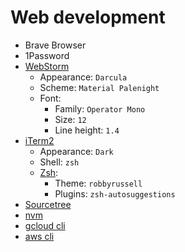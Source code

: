 # Web development

* Brave Browser
* 1Password
* [WebStorm](https://www.jetbrains.com/webstorm/)
  * Appearance: `Darcula`
  * Scheme: `Material Palenight`
  * Font:
    * Family: `Operator Mono`
    * Size: `12`
    * Line height: `1.4`
* [iTerm2](https://www.iterm2.com/)
  * Appearance: `Dark`
  * Shell: `zsh`
  * [Zsh](https://ohmyz.sh/):
    * Theme: `robbyrussell`
    * Plugins: `zsh-autosuggestions`
* [Sourcetree](https://www.sourcetreeapp.com/)
* [nvm](https://github.com/nvm-sh/nvm)
* [gcloud cli](https://cloud.google.com/sdk/gcloud/)
* [aws cli](https://aws.amazon.com/cli/)
